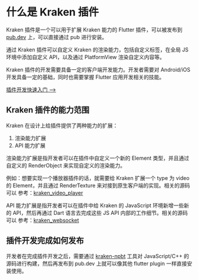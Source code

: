 # 什么是 Kraken 插件

Kraken 插件是一个可以用于扩展 Kraken 能力的 Flutter 插件，可以被发布到 [pub.dev](https://pub.dev/) 上，可以直接通过 pub 进行安装。

通过 Kraken 插件可以自定义 Kraken 的渲染能力，包括自定义标签，在全局 JS 环境中添加自定义 API，以及通过 PlatformView 渲染自定义内容等。

Kraken 插件的开发需要具备一定的客户端开发能力。开发者需要对 Android/iOS 开发具备一定的基础，同时也需要掌握 Flutter 应用开发相关的技能。

[插件开发快速入门 -->](/guide/plugin/development)

## Kraken 插件的能力范围

Kraken 在设计上给插件提供了两种能力的扩展：

1. 渲染能力扩展
2. API 能力扩展

渲染能力扩展是指开发者可以在插件中自定义一个新的 Element 类型，并且通过自定义的 RenderObject 来实现自定义的渲染能力。

例如：想要实现一个播放器插件的话，就需要给 Kraken 扩展一个 type 为 video 的 Element，并且通过 RenderTexture 来对接到原生客户端的实现。相关的源码可以 参考：[kraken_video_player](https://github.com/openkraken/plugins/tree/main/packages/kraken_video_player)

API 能力扩展是指开发者可以在插件中给 Kraken 的 JavaScript 环境新增一些新的 API，然后再通过 Dart 语言去完成这些 JS API 内部的工作细节。相关的源码可以 参考：[kraken_websocket](https://github.com/openkraken/plugins/tree/main/packages/kraken_websocket)

## 插件开发完成如何发布

开发者在完成插件开发之后，需要通过 [kraken-npbt](https://github.com/openkraken/native-plugin-build-tool) 工具对 JavaScript/C++ 的源码进行构建，然后再发布到 pub.dev 上就可以像其他 flutter plugin 一样直接安装使用。
